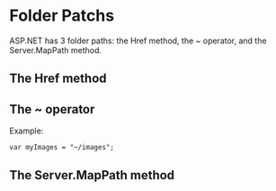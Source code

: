 # Folder Patchs
ASP.NET has 3 folder paths: the Href method, the ~ operator, and the Server.MapPath method.

## The Href method

## The ~ operator
Example:

`var myImages = "~/images";`
## The Server.MapPath method
